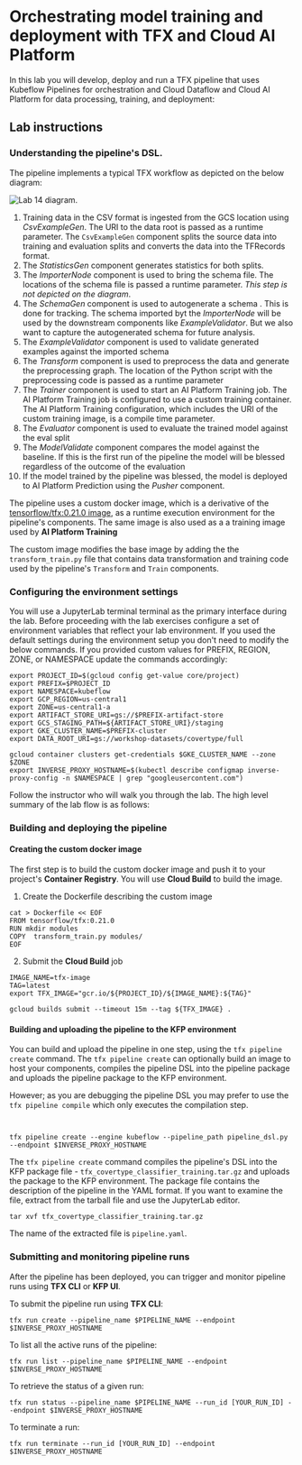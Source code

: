 # Orchestrating model training and deployment with TFX and Cloud AI Platform

In this lab you will develop, deploy and run a TFX pipeline that uses Kubeflow Pipelines for orchestration and Cloud Dataflow and Cloud AI Platform for data processing, training, and deployment:


## Lab instructions

### Understanding the pipeline's DSL.

The pipeline implements a typical TFX workflow as depicted on the below diagram:

![Lab 14 diagram](/images/lab-14-diagram.png).

1. Training data in the CSV format is ingested from the GCS location using *CsvExampleGen*. The URI to the data root is passed as a runtime parameter. The `CsvExampleGen` component splits the source data into training and evaluation splits and converts the data into the TFRecords format.
2. The *StatisticsGen* component generates statistics for both splits.
3. The *ImporterNode* component is used to bring the schema file. The locations of the schema file is passed a runtime parameter. *This step is not depicted on the diagram*.
4. The *SchemaGen* component is used to autogenerate a schema . This is done for tracking. The schema imported byt the *ImporterNode* will be used by the downstream components like *ExampleValidator*. But we also want to capture the autogenerated schema for future analysis.
5. The *ExampleValidator* component is used to validate generated examples against the imported schema
6. The *Transform* component is used to preprocess the data and generate the preprocessing graph. The location of the Python script with the preprocessing code is passed as a runtime parameter
7. The *Trainer* component is used to start an AI Platform Training job. The AI Platform Training job is configured to use a custom training container. The AI Platform Training configuration, which includes the URI of the custom training image, is a compile time parameter. 
8. The *Evaluator* component is used to evaluate the trained model against the eval split
9. The *ModelValidate* component compares the model against the baseline. If this is the first run of the pipeline the model will be blessed regardless of the outcome of the evaluation
10. If the model trained by the pipeline was blessed, the model is deployed to AI Platform Prediction using the *Pusher* component.


The pipeline uses a custom docker image, which is a derivative of the [tensorflow/tfx:0.21.0 image](https://hub.docker.com/r/tensorflow/tfx), as a runtime execution environment for the pipeline's components. The same image is also used as a a training image used by **AI Platform Training**

The custom image modifies the base image by adding the  the `transform_train.py` file that contains data transformation and training code used by the pipeline's `Transform` and `Train` components.

### Configuring the environment settings

You will use a JupyterLab terminal terminal as the primary interface during the lab. Before proceeding with the lab exercises configure a set of environment variables that reflect your lab environment. If you used the default settings during the environment setup you don't need to modify the below commands. If you provided custom values for PREFIX, REGION, ZONE, or NAMESPACE update the commands accordingly:
```
export PROJECT_ID=$(gcloud config get-value core/project)
export PREFIX=$PROJECT_ID
export NAMESPACE=kubeflow
export GCP_REGION=us-central1
export ZONE=us-central1-a
export ARTIFACT_STORE_URI=gs://$PREFIX-artifact-store
export GCS_STAGING_PATH=${ARTIFACT_STORE_URI}/staging
export GKE_CLUSTER_NAME=$PREFIX-cluster
export DATA_ROOT_URI=gs://workshop-datasets/covertype/full

gcloud container clusters get-credentials $GKE_CLUSTER_NAME --zone $ZONE
export INVERSE_PROXY_HOSTNAME=$(kubectl describe configmap inverse-proxy-config -n $NAMESPACE | grep "googleusercontent.com")
```

Follow the instructor who will walk you through the lab. The high level summary of the lab flow is as follows:




### Building and deploying the pipeline
#### Creating the custom docker image
The first step is to build the custom docker image and push it to your project's **Container Registry**. You will use **Cloud Build** to build the image.

1. Create the Dockerfile describing the custom image
```
cat > Dockerfile << EOF
FROM tensorflow/tfx:0.21.0
RUN mkdir modules
COPY  transform_train.py modules/
EOF
```

2. Submit the **Cloud Build** job
```
IMAGE_NAME=tfx-image
TAG=latest
export TFX_IMAGE="gcr.io/${PROJECT_ID}/${IMAGE_NAME}:${TAG}"

gcloud builds submit --timeout 15m --tag ${TFX_IMAGE} .
```

#### Building and uploading the pipeline to the KFP environment
You can build and upload the pipeline in one step, using the `tfx pipeline create` command. The `tfx pipeline create` can optionally build an image to host your components, compiles the pipeline DSL into the pipeline package and uploads the pipeline package to the KFP environment.

However; as you are debugging the pipeline DSL you may prefer to use the `tfx pipeline compile` which only executes the compilation step.

```


tfx pipeline create --engine kubeflow --pipeline_path pipeline_dsl.py --endpoint $INVERSE_PROXY_HOSTNAME
```


The `tfx pipeline create` command compiles the pipeline's DSL into the KFP package file - `tfx_covertype_classifier_training.tar.gz` and uploads the package to the KFP environment. The package file contains the description of the pipeline in the YAML format. If you want to examine the file, extract from the tarball file and use the JupyterLab editor.

```
tar xvf tfx_covertype_classifier_training.tar.gz
```

The name of the extracted file is `pipeline.yaml`.


### Submitting and monitoring pipeline runs

After the pipeline has been deployed, you can trigger and monitor pipeline runs using **TFX CLI** or **KFP UI**.

To submit the pipeline run using **TFX CLI**:
```
tfx run create --pipeline_name $PIPELINE_NAME --endpoint $INVERSE_PROXY_HOSTNAME
```

To list all the active runs of the pipeline:
```
tfx run list --pipeline_name $PIPELINE_NAME --endpoint $INVERSE_PROXY_HOSTNAME
```

To retrieve the status of a given run:
```
tfx run status --pipeline_name $PIPELINE_NAME --run_id [YOUR_RUN_ID] --endpoint $INVERSE_PROXY_HOSTNAME
```
 To terminate a run:
 ```
 tfx run terminate --run_id [YOUR_RUN_ID] --endpoint $INVERSE_PROXY_HOSTNAME
 ```


